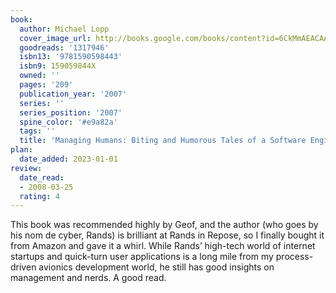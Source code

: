 ```yaml
---
book:
  author: Michael Lopp
  cover_image_url: http://books.google.com/books/content?id=6CkMmAEACAAJ&printsec=frontcover&img=1&zoom=1&source=gbs_api
  goodreads: '1317946'
  isbn13: '9781590598443'
  isbn9: 159059844X
  owned: ''
  pages: '209'
  publication_year: '2007'
  series: ''
  series_position: '2007'
  spine_color: '#e9a82a'
  tags: ''
  title: 'Managing Humans: Biting and Humorous Tales of a Software Engineering Manager'
plan:
  date_added: 2023-01-01
review:
  date_read:
  - 2008-03-25
  rating: 4
---
```

This book was recommended highly by Geof, and the author (who goes by his nom de cyber, Rands) is brilliant at Rands in Repose, so I finally bought it from Amazon and gave it a whirl. While Rands’ high-tech world of internet startups and quick-turn user applications is a long mile from my process-driven avionics development world, he still has good insights on management and nerds. A good read.
